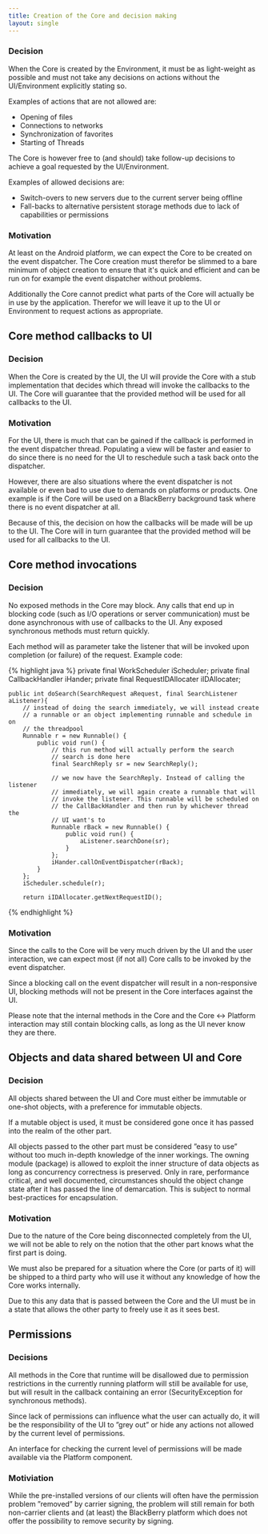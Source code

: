 ```yaml
---
title: Creation of the Core and decision making
layout: single
---
```


### Decision

When the Core is created by the Environment, it must be as light-weight as
possible and must not take any decisions on actions without the UI/Environment
explicitly stating so.

Examples of actions that are not allowed are:

*  Opening of files
*  Connections to networks
*  Synchronization of favorites
*  Starting of Threads

The Core is however free to (and should) take follow-up decisions to achieve a goal requested by the UI/Environment.

Examples of allowed decisions are:

* Switch-overs to new servers due to the current server being offline
* Fall-backs to alternative persistent storage methods due to lack of capabilities or permissions

### Motivation


At least on the Android platform, we can expect the Core to be created on the
event dispatcher.  The Core creation must therefor be slimmed to a bare minimum
of object creation to ensure that it's quick and efficient and can be run on
for example the event dispatcher without problems.

Additionally the Core cannot predict what parts of the Core will actually be in
use by the application. Therefor we will leave it up to the UI or Environment
to request actions as appropriate.

## Core method callbacks to UI

### Decision

When the Core is created by the UI, the UI will provide the Core with a stub
implementation that decides which thread will invoke the callbacks to the UI.
The Core will guarantee that the provided method will be used for all callbacks
to the UI.

### Motivation

For the UI, there is much that can be gained if the callback is performed in
the event dispatcher thread. Populating a view will be faster and easier to do
since there is no need for the UI to reschedule such a task back onto the
dispatcher.

However, there are also situations where the event dispatcher is not available
or even bad to use due to demands on platforms or products. One example is if
the Core will be used on a BlackBerry background task where there is no event
dispatcher at all.

Because of this, the decision on how the callbacks will be made will be up to
the UI. The Core will in turn guarantee that the provided method will be used
for all callbacks to the UI.


## Core method invocations

### Decision

No exposed methods in the Core may block. Any calls that end up in blocking
code (such as I/O operations or server communication) must be done asynchronous
with use of callbacks to the UI. Any exposed synchronous methods must return
quickly.

Each method will as parameter take the listener that will be invoked upon
completion (or failure) of the request. Example code:
 
{% highlight java %}
    private final WorkScheduler iScheduler;
    private final CallbackHandler iHander;
    private final RequestIDAllocater iIDAllocater;
    
    public int doSearch(SearchRequest aRequest, final SearchListener aListener){
        // instead of doing the search immediately, we will instead create
        // a runnable or an object implementing runnable and schedule in on
        // the threadpool
        Runnable r = new Runnable() {
            public void run() {
                // this run method will actually perform the search
                // search is done here
                final SearchReply sr = new SearchReply();
                
                // we now have the SearchReply. Instead of calling the listener
                // immediately, we will again create a runnable that will
                // invoke the listener. This runnable will be scheduled on
                // the CallBackHandler and then run by whichever thread the
                // UI want's to
                Runnable rBack = new Runnable() {
                    public void run() {
                        aListener.searchDone(sr);
                    }
                };
                iHander.callOnEventDispatcher(rBack);
            }
        };
        iScheduler.schedule(r);
        
        return iIDAllocater.getNextRequestID();
{% endhighlight %}

### Motivation

Since the calls to the Core will be very much driven by the UI and the user
interaction, we can expect most (if not all) Core calls to be invoked by the
event dispatcher.

Since a blocking call on the event dispatcher will result in a non-responsive
UI, blocking methods will not be present in the Core interfaces against the UI.

Please note that the internal methods in the Core and the Core ↔ Platform
interaction may still contain blocking calls, as long as the UI never know they
are there.

## Objects and data shared between UI and Core

### Decision

All objects shared between the UI and Core must either be immutable or one-shot
objects, with a preference for immutable objects. 

If a mutable object is used, it must be considered gone once it has passed into the realm of the other part.

All objects passed to the other part must be considered ”easy to use” without
too much in-depth knowledge of the inner workings. The owning module (package)
is allowed to exploit the inner structure of data objects as long as
concurrency correctness is preserved. Only in rare,  performance critical, and
well documented, circumstances should the object change state after it has
passed the line of demarcation. This is subject to normal best-practices for
encapsulation.

### Motivation

Due to the nature of the Core being disconnected completely from the UI, we
will not be able to rely on the notion that the other part knows what the first
part is doing.

We must also be prepared for a situation where the Core (or parts of it) will
be shipped to a third party who will use it without any knowledge of how the
Core works internally.

Due to this any data that is passed between the Core and the UI must be in a
state that allows the other party to freely use it as it sees best.

## Permissions

### Decisions

All methods in the Core that runtime will be disallowed due to permission
restrictions in the currently running platform will still be available for use,
but will result in the callback containing an error (SecurityException for
synchronous methods).

Since lack of permissions can influence what the user can actually do, it will
be the responsibility of the UI to ”grey out” or hide any actions not allowed
by the current level of permissions.

An interface for checking the current level of permissions will be made
available via the Platform component.

### Motiviation

While the pre-installed versions of our clients will often have the permission
problem ”removed” by carrier signing, the problem will still remain for both
non-carrier clients and (at least) the BlackBerry platform which does not offer
the possibility to remove security by signing.

